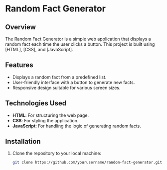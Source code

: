 # Random Fact Generator

## Overview

The Random Fact Generator is a simple web application that displays a random fact each time the user clicks a button. This project is built using [HTML], [CSS], and [JavaScript].

## Features

- Displays a random fact from a predefined list.
- User-friendly interface with a button to generate new facts.
- Responsive design suitable for various screen sizes.

## Technologies Used

- **HTML**: For structuring the web page.
- **CSS**: For styling the application.
- **JavaScript**: For handling the logic of generating random facts.

## Installation

1. Clone the repository to your local machine:
   ```bash
   git clone https://github.com/yourusername/random-fact-generator.git
